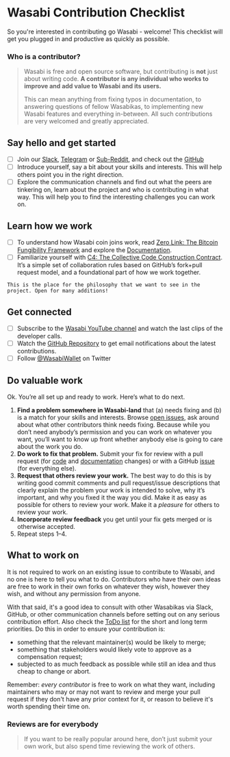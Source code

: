 # Wasabi Contribution Checklist

So you're interested in contributing go Wasabi - welcome! This checklist will get you plugged in and productive as quickly as possible.

### Who is a contributor?
> Wasabi is free and open source software, but contributing is **not** just about writing code. **A contributor is any individual who works to improve and add value to Wasabi and its users.**
>
> This can mean anything from fixing typos in documentation, to answering questions of fellow Wasabikas, to implementing new Wasabi features and everything in-between. All such contributions are very welcomed and greatly appreciated.

## Say hello and get started
- [ ] Join our [Slack](https://join.slack.com/t/tumblebit/shared_invite/enQtNjQ1MTQ2NzQ1ODI0LWIzOTg5YTM3YmNkOTg1NjZmZTQ3NmM1OTAzYmQyYzk1M2M0MTdlZDk2OTQwNzFiNTg1ZmExNzM0NjgzY2M0Yzg), [Telegram](https://t.me/WasabiWallet) or [Sub-Reddit](https://www.reddit.com/r/WasabiWallet/), and check out the [GitHub](https://github.com/zkSnacks/WalletWasabi)
- [ ] Introduce yourself, say a bit about your skills and interests. This will help others point you in the right direction.
- [ ] Explore the communication channels and find out what the peers are tinkering on, learn about the project and who is contributing in what way. This will help you to find the interesting challenges you can work on.

## Learn how we work
- [ ] To understand how Wasabi coin joins work, read [Zero Link: The Bitcoin Fungibility Framework](https://github.com/nopara73/zerolink) and explore the [Documentation](README.md).
- [ ] Familiarize yourself with [C4: The Collective Code Construction Contract](https://rfc.unprotocols.org/spec:1/C4/). It’s a simple set of collaboration rules based on GitHub’s fork+pull request model, and a foundational part of how we work together.

`This is the place for the philosophy that we want to see in the project. Open for many additions!`

## Get connected
- [ ] Subscribe to the [Wasabi YouTube channel](https://www.youtube.com/channel/UCobsrSexTuVkL39mbrQ35VQ) and watch the last clips of the developer calls.
- [ ] Watch the [GitHub Repository](https://github.com/zkSnacks/WalletWasabi) to get email notifications about the latest contributions.
- [ ] Follow [@WasabiWallet](https://twitter.com/wasabiwallet) on Twitter

## Do valuable work
Ok. You’re all set up and ready to work. Here’s what to do next.
1. **Find a problem somewhere in Wasabi-land** that (a) needs fixing and (b) is a match for your skills and interests. Browse [open issues](https://github.com/zksnacks/walletwasabi/issues?q=is%3Aissue+is%3Aopen+sort%3Aupdated-desc), ask around about what other contributors think needs fixing. Because while you don’t need anybody’s permission and you can work on whatever you want, you’ll want to know up front whether anybody else is going to care about the work you do.
2. **Do work to fix that problem.** Submit your fix for review with a pull request (for [code](https://github.com/zkSNACKs/WalletWasabi/pulls?q=is%3Apr+is%3Aopen+sort%3Aupdated-desc) and [documentation](https://github.com/zkSNACKs/WasabiDoc/pulls) changes) or with a GitHub [issue](https://github.com/zksnacks/walletwasabi/issues?q=is%3Aissue+is%3Aopen+sort%3Aupdated-desc) (for everything else).
3. **Request that others review your work.** The best way to do this is by writing good commit comments and pull request/issue descriptions that clearly explain the problem your work is intended to solve, why it’s important, and why you fixed it the way you did. Make it as easy as possible for others to review your work. Make it a *pleasure* for others to review your work.
4. **Incorporate review feedback** you get until your fix gets merged or is otherwise accepted.
5. Repeat steps 1–4.


## What to work on
It is not required to work on an existing issue to contribute to Wasabi, and no one is here to tell you what to do. Contributors who have their own ideas are free to work in their own forks on whatever they wish, however they wish, and without any permission from anyone.

With that said, it's a good idea to consult with other Wasabikas via Slack, GitHub, or other communication channels before setting out on any serious contribution effort. Also check the [ToDo list](ToDo.md) for the short and long term priorities. Do this in order to ensure your contribution is:

- something that the relevant maintainer(s) would be likely to merge;
- something that stakeholders would likely vote to approve as a compensation request;
- subjected to as much feedback as possible while still an idea and thus cheap to change or abort.

Remember: _every contributor_ is free to work on what they want, including maintainers who may or may not want to review and merge your pull request if they don't have any prior context for it, or reason to believe it's worth spending their time on.

### Reviews are for everybody
> If you want to be really popular around here, don’t just submit your own work, but also spend time reviewing the work of others.
